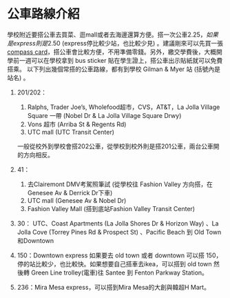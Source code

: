 # 公車路線介紹

學校附近要搭公車去買菜、逛mall或者去海邊還算方便。搭一次公車$2.25，如果是express則是$2.50 (express停比較少站，也比較少見) 。建議剛來可以先買一張 [compass card](http://www.sdmts.com/fares-passes/compass-card)，搭公車會比較方便，不用準備零錢。另外，繳交學費後，大概開學前一週可以在學校拿到 bus sticker 貼在學生證上，搭公車出示貼紙就可以免費搭乘。 以下列出幾個常搭的公車路線，都有到學校 Gilman & Myer 站 (括號內是站名) 。

1. 201/202：

   1. Ralphs, Trader Joe’s, Wholefood超市，CVS，AT&T，La Jolla Village Square 一帶 \(Nobel Dr & La Jolla Village Square Drwy\)
   2. Vons 超市 \(Arriba St & Regents Rd\)
   3. UTC mall \(UTC Transit Center\)

   一般從校外到學校會搭202公車，從學校到校外則是搭201公車，兩台公車開的方向相反。

2. 41：
   1. 去Clairemont DMV考駕照筆試 (從學校往 Fashion Valley 方向搭，在 Genesee Av & Derrick Dr下車) 
   2. UTC mall \(Genesee Av & Nobel Dr\)
   3. Fashion Valley Mall  (搭到底站Fashion Valley Transit Center) 
3. 30： UTC、Coast Apartments (La Jolla Shores Dr & Horizon Way) 、La Jolla Cove (Torrey Pines Rd & Prospect St) 、Pacific Beach 到 Old Town和Downtown
4. 150：Downtown express 如果要去 old town 或者 downtown 可以搭 150，停的站比較少，也比較快。如果想要自己搭車去ikea，可以搭到 old town 然後轉 Green Line trolley\(電車\)往 Santee 到 Fenton Parkway Station。
5. 236：Mira Mesa express，可以搭到Mira Mesa的大創與韓超H Mart。


